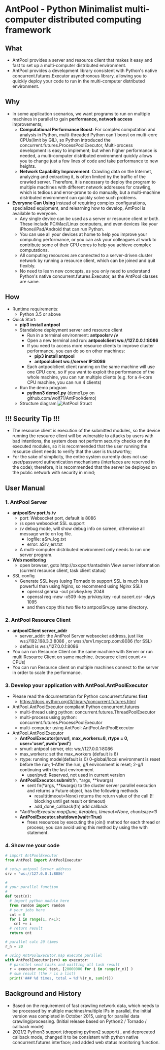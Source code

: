 # AntPool - Python Minimalist multi-computer distributed computing framework

## What
- AntPool provides a server and resource client that makes it easy and fast to set up a multi-computer distributed environment.
- AntPool provides a development library consistent with Python's native concurrent.futures.Executor asynchronous library, allowing you to quickly deploy your code to run in the multi-computer distributed environment.

## Why 
- In some application scenarios, we want programs to run on multiple machines in parallel to gain **performance, network access** improvements;
	- **Computational Performance Boost**: For complex computation and analysis in Python, multi-threaded Python can't boost on multi-core CPUs(limit by GIL), so Python introduced the concurrent.futures.ProcessPoolExecutor, Multi-process development is easy to implement; but when higher performance is needed, a multi-computer distributed environment quickly allows you to change just a few lines of code and take performance to new heights.
	- **Network Capability Improvement**: Crawling data on the Internet, analyzing and extracting it, is often limited by the traffic of the crawled server. Therefore, it is necessary to deploy the program to multiple machines with different network addresses for crawling, which is tedious and error-prone to do manually, but a multi-machine distributed environment can quickly solve such problems.
- **Everyone Can Using** Instead of requiring complex configurations, specialized equipment, and relearning how to develop, AntPool is available to everyone.
	- Any single device can be used as a server or resource client or both. These include PC/Mac/Linux computers, and even devices like your iPhone/iPad/Android that can run Python.
	- You can use all your devices at home to help you improve your computing performance, or you can ask your colleagues at work to contribute some of their CPU cores to help you achieve complex computations.
	- All computing resources are connected to a server-driven cluster network by running a resource client, which can be joined and quit flexibly.
	- No need to learn new concepts, as you only need to understand Python's native concurrent.futures.Executor, as the AntPool classes are same.

## How
- Runtime requirements: 
	- Python 3.5 or above
- Quick Start:
	- **pip3 install antpool**
	- Standalone deployment server and resource client
		- Run in a terminal environment: **antpoolsrv /v**
		- Open a new terminal and run: **antpoolclient ws://127.0.0.1:8086**
		- If you need to access more resource clients to improve cluster performance, you can do so on other machines:
			- **pip3 install antpool**
			- **antpoolclient ws://server IP:8086**
		- Each antpoolclient client running on the same machine will use one CPU core, so if you want to exploit the performance of the whole machine, you can run multiple clients (e.g. for a 4-core CPU machine, you can run 4 clients)
	- Run the demo program
		- **python3 demo1.py**  (demo1.py on github.com/wolf71/AntPool/demo)
	- Structure diagram
	![AntPool Struct](https://github.com/wolf71/AntPool/blob/master/antpool_s.jpg?raw=true)

## !!! Security Tip !!!
- The resource client is execution of the submitted modules, so the device running the resource client will be vulnerable to attacks by users with bad intentions, the system does not perform security checks on the executed modules, so it is recommended that the user running the resource client needs to verify that the user is trustworthy;
- For the sake of simplicity, the entire system currently does not use user/password authentication mechanisms (interfaces are reserved in the code); therefore, it is recommended that the server be deployed on the public network with security in mind;


## User Manual

### 1. AntPool Server
- **antpoolSrv port /s /v**
	- port: Websocket port, default is 8086
	- /s open websocket SSL support
	- /v debug mode, will show debug info on screen, otherwise all message write on log file.
		- logfile: aSrv_log.txt
		- error: aSrv_err.txt
	- A multi-computer distributed environment only needs to run one server program.
- **Web monitoring**
	- open browser, goto http://xxx:port/antadmin  View server information (current resource client, task client status)
- SSL config
	- Generate SSL keys (using Tornado to support SSL is much less powerful than using Nginx, so recommend using Nginx SSL)
		- openssl genrsa -out privkey.key 2048
		- openssl req -new -x509 -key privkey.key -out cacert.csr -days 1095
		- and then copy this two file to antpoolSrv.py same directory.

### 2. AntPool Resource Client
- **antpoolClient server_addr**
	- server_addr: the AntPool Server websocket address, just like ws://192.168.3.3:8086 , or wss://srv1.mycorp.com:8086 (for SSL)
	- default is ws://127.0.0.1:8086
- You can run Resource Client on the same machine with Server or run multi Resource Client on same machine. (resource client count <= CPUs)
- You can run Resource client on multiple machines connect to the server in order to scale the performance.

### 3. Develop your application with AntPool.AntPoolExecutor
- Please read the documentation for Python concurrent.futures **first**
	- https://docs.python.org/3/library/concurrent.futures.html
- AntPool.AntPoolExecutor compliant Python concurrent.futures
	- multi-thread using python:    concurrent.futures.ThreadPoolExecutor
	- multi-process using python:   concurrent.futures.ProcessPoolExecutor
	- multi-computer using AntPool: AntPool.AntPoolExecutor
- AntPool.AntPoolExecutor
	- **AntPoolExecutor(srvurl, max_workers=8, rtype = 0, user='user',pwd='pwd')**
  	- srvurl: antpool server, etc: ws://127.0.0.1:8086
    - max_workers: set the max_workers (default is 8)
    - rtype: running model(default is 0) 0-global/local environment is reset before the run; 1-After the run, g/l environment is reset; 2-g/l continuing with the last environment
		- user/pwd: Reserved, not used in current version
	- **AntPoolExecutor.submit**(fn, *args, **kwargs)
		- sent fn(*args, **kwargs) to the cluster server parallel execution and returns a Future object, has the following methods
			- result(timeout=None)  returns the return value of the call (!! blocking until get result or timeout)
			- add_done_callback(fn) add callback
	- **AntPoolExecutor.map(func, *iterables, timeout=None, chunksize=1)**
	- **AntPoolExecutor.shutdown(wait=True)**
		- frees resources by executing the join() method for each thread or process; you can avoid using this method by using the with statement.

### 4. Show me your code
```python
# import AntPoolExecutor
from AntPool import AntPoolExecutor

# setup antpool Server address 
srv = 'ws://127.0.0.1:8086'

#
# your parallel function 
#
def test(n):
  # import python module here 
  from random import random
  # your jobs here
  cnt = 0
  for i in range(1, n+1):
    cnt += i
  # return result
  return cnt

# parallel calc 20 times
r_n = 20 

# using AntPoolExecutor.map execute parallel
with AntPoolExecutor(srv) as executor:
  # parallel send tasks and waitting all task result
  r = executor.map( test, [20000000 for i in range(r_n)] )
  # sum result (the r is a list)
  print('### %d times, total = %d'%(r_n, sum(r)))
```

## Background and History
- Based on the requirement of fast crawling network data, which needs to be processed by multiple machines/multiple IPs in parallel, the initial version was completed in October 2015, using for parallel data crawling/processing. (Initial release based on Python2 / Tornado / callback mode)
- 2021/2 Python3 support (dropping python2 support) , and deprecated callback mode, changed it to be consistent with python native concurrent.futures interface; and added web status monitoring function.
